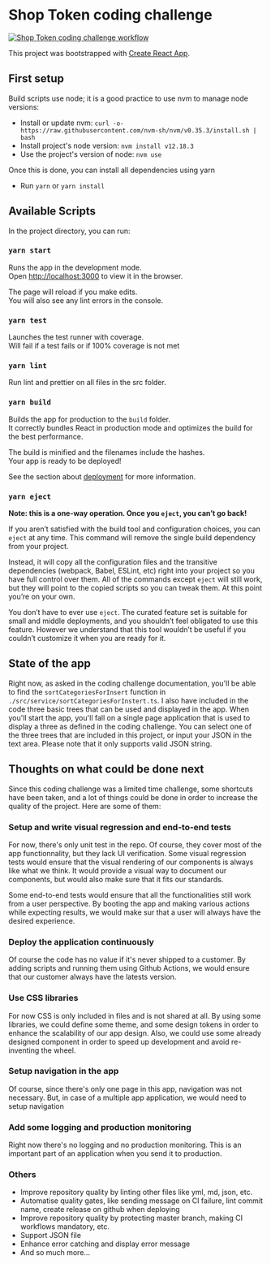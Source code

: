 # Shop Token coding challenge

[![Shop Token coding challenge workflow](https://github.com/jetre219/st-coding-challenge/actions/workflows/workflow.yml/badge.svg)](https://github.com/jetre219/st-coding-challenge/actions/workflows/workflow.yml)

This project was bootstrapped with [Create React App](https://github.com/facebook/create-react-app).

## First setup

Build scripts use node; it is a good practice to use nvm to manage node versions:

- Install or update nvm: `curl -o- https://raw.githubusercontent.com/nvm-sh/nvm/v0.35.3/install.sh | bash`
- Install project's node version: `nvm install v12.18.3`
- Use the project's version of node: `nvm use`

Once this is done, you can install all dependencies using yarn

- Run `yarn` or `yarn install`

## Available Scripts

In the project directory, you can run:

### `yarn start`

Runs the app in the development mode.\
Open [http://localhost:3000](http://localhost:3000) to view it in the browser.

The page will reload if you make edits.\
You will also see any lint errors in the console.

### `yarn test`

Launches the test runner with coverage.\
Will fail if a test fails or if 100% coverage is not met

### `yarn lint`

Run lint and prettier on all files in the src folder.

### `yarn build`

Builds the app for production to the `build` folder.\
It correctly bundles React in production mode and optimizes the build for the best performance.

The build is minified and the filenames include the hashes.\
Your app is ready to be deployed!

See the section about [deployment](https://facebook.github.io/create-react-app/docs/deployment) for more information.

### `yarn eject`

**Note: this is a one-way operation. Once you `eject`, you can’t go back!**

If you aren’t satisfied with the build tool and configuration choices, you can `eject` at any time. This command will remove the single build dependency from your project.

Instead, it will copy all the configuration files and the transitive dependencies (webpack, Babel, ESLint, etc) right into your project so you have full control over them. All of the commands except `eject` will still work, but they will point to the copied scripts so you can tweak them. At this point you’re on your own.

You don’t have to ever use `eject`. The curated feature set is suitable for small and middle deployments, and you shouldn’t feel obligated to use this feature. However we understand that this tool wouldn’t be useful if you couldn’t customize it when you are ready for it.

## State of the app

Right now, as asked in the coding challenge documentation, you'll be able to find the `sortCategoriesForInsert` function in `./src/service/sortCategoriesForInstert.ts`.
I also have included in the code three basic trees that can be used and displayed in the app.
When you'll start the app, you'll fall on a single page application that is used to display a three as defined in the coding challenge.
You can select one of the three trees that are included in this project, or input your JSON in the text area.
Please note that it only supports valid JSON string.

## Thoughts on what could be done next

Since this coding challenge was a limited time challenge, some shortcuts have been taken, and a lot of things could be done in order to increase the quality of the project.
Here are some of them:

### Setup and write visual regression and end-to-end tests

For now, there's only unit test in the repo. Of course, they cover most of the app functionnality, but they lack UI verification.
Some visual regression tests would ensure that the visual rendering of our components is always like what we think.
It would provide a visual way to document our components, but would also make sure that it fits our standards.

Some end-to-end tests would ensure that all the functionalities still work from a user perspective.
By booting the app and making various actions while expecting results, we would make sur that a user will always have the desired experience.

### Deploy the application continuously

Of course the code has no value if it's never shipped to a customer.
By adding scripts and running them using Github Actions, we would ensure that our customer always have the latests version.

### Use CSS libraries

For now CSS is only included in files and is not shared at all.
By using some libraries, we could define some theme, and some design tokens in order to enhance the scalability of our app design.
Also, we could use some already designed component in order to speed up development and avoid re-inventing the wheel.

### Setup navigation in the app

Of course, since there's only one page in this app, navigation was not necessary.
But, in case of a multiple app application, we would need to setup navigation

### Add some logging and production monitoring

Right now there's no logging and no production monitoring.
This is an important part of an application when you send it to production.

### Others

- Improve repository quality by linting other files like yml, md, json, etc.
- Automatise quality gates, like sending message on CI failure, lint commit name, create release on github when deploying
- Improve repository quality by protecting master branch, making CI workflows mandatory, etc.
- Support JSON file
- Enhance error catching and display error message
- And so much more...
